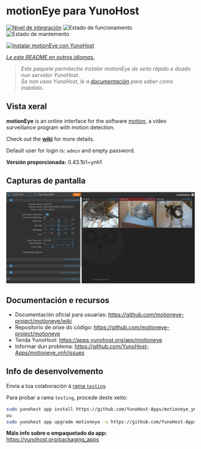 <!--
NOTA: Este README foi creado automáticamente por <https://github.com/YunoHost/apps/tree/master/tools/readme_generator>
NON debe editarse manualmente.
-->

# motionEye para YunoHost

[![Nivel de integración](https://dash.yunohost.org/integration/motioneye.svg)](https://dash.yunohost.org/appci/app/motioneye) ![Estado de funcionamento](https://ci-apps.yunohost.org/ci/badges/motioneye.status.svg) ![Estado de mantemento](https://ci-apps.yunohost.org/ci/badges/motioneye.maintain.svg)

[![Instalar motionEye con YunoHost](https://install-app.yunohost.org/install-with-yunohost.svg)](https://install-app.yunohost.org/?app=motioneye)

*[Le este README en outros idiomas.](./ALL_README.md)*

> *Este paquete permíteche instalar motionEye de xeito rápido e doado nun servidor YunoHost.*  
> *Se non usas YunoHost, le a [documentación](https://yunohost.org/install) para saber como instalalo.*

## Vista xeral

**motionEye** is an online interface for the software [_motion_](https://motion-project.github.io/), a video surveillance program with motion detection.

Check out the [__wiki__](https://github.com/motioneye-project/motioneye/wiki) for more details.

Default user for login is: `admin` and empty password.

**Versión proporcionada:** 0.43.1b1~ynh1

## Capturas de pantalla

![Captura de pantalla de motionEye](./doc/screenshots/example.png)

## Documentación e recursos

- Documentación oficial para usuarias: <https://github.com/motioneye-project/motioneye/wiki>
- Repositorio de orixe do código: <https://github.com/motioneye-project/motioneye>
- Tenda YunoHost: <https://apps.yunohost.org/app/motioneye>
- Informar dun problema: <https://github.com/YunoHost-Apps/motioneye_ynh/issues>

## Info de desenvolvemento

Envía a túa colaboración á [rama `testing`](https://github.com/YunoHost-Apps/motioneye_ynh/tree/testing).

Para probar a rama `testing`, procede deste xeito:

```bash
sudo yunohost app install https://github.com/YunoHost-Apps/motioneye_ynh/tree/testing --debug
ou
sudo yunohost app upgrade motioneye -u https://github.com/YunoHost-Apps/motioneye_ynh/tree/testing --debug
```

**Máis info sobre o empaquetado da app:** <https://yunohost.org/packaging_apps>
